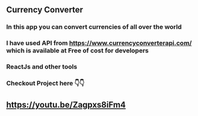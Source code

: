 ## Currency Converter
### In this app you can convert currencies of all over the world
### I have used API from https://www.currencyconverterapi.com/ which is available at Free of cost for developers
### ReactJs and other tools 
### Checkout Project here 👇👇
## https://youtu.be/Zagpxs8iFm4